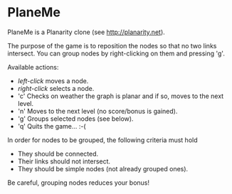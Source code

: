PlaneMe
===========

PlaneMe is a Planarity clone (see <http://planarity.net>).

The purpose of the game is to reposition the nodes so that
no two links intersect. You can group nodes by right-clicking
on them and pressing 'g'.

Available actions:

* *left-click* moves a node.
* *right-click* selects a node.
* 'c' Checks on weather the graph is planar and if so, moves to the next level.
* 'n' Moves to the next level (no score/bonus is gained).
* 'g' Groups selected nodes (see below).
* 'q' Quits the game... :-(

In order for nodes to be grouped, the following criteria must hold

* They should be connected.
* Their links should not intersect.
* They should be simple nodes (not already grouped ones).

Be careful, grouping nodes reduces your bonus!
